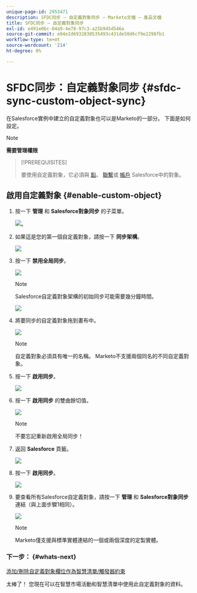 ```yaml
---
unique-page-id: 2953471
description: SFDC同步 — 自定義對象同步 — Marketo文檔 — 產品文檔
title: SFDC同步 — 自定義對象同步
exl-id: e491e0bc-04a9-4e78-97c3-a25b945d546a
source-git-commit: e04e2d6932830535493c431de50d6cf9e2298fb1
workflow-type: tm+mt
source-wordcount: '214'
ht-degree: 0%

---
```


# SFDC同步：自定義對象同步 {#sfdc-sync-custom-object-sync}

在Salesforce實例中建立的自定義對象也可以是Marketo的一部分。  下面是如何設定。

>[!NOTE]
>
>**需要管理權限**

>[!PREREQUISITES]
>
>要使用自定義對象，它必須與 [鉛](/help/marketo/product-docs/crm-sync/salesforce-sync/sfdc-sync-details/sfdc-sync-field-sync.md)。 [聯繫](/help/marketo/product-docs/crm-sync/salesforce-sync/sfdc-sync-details/sfdc-sync-contact-sync.md)或 [帳戶](/help/marketo/product-docs/crm-sync/salesforce-sync/sfdc-sync-details/sfdc-sync-account-sync.md) Salesforce中的對象。

## 啟用自定義對象  {#enable-custom-object}

1. 按一下 **管理** 和 **Salesforce對象同步** 的子菜單。

   ![](assets/image2015-11-19-10-3a28-3a5.png)。

1. 如果這是您的第一個自定義對象，請按一下 **同步架構**。

   ![](assets/rtaimage-2.png)

1. 按一下 **禁用全局同步**。

   ![](assets/image2015-4-22-10-3a45-3a0.png)

   >[!NOTE]
   >
   >Salesforce自定義對象架構的初始同步可能需要幾分鐘時間。

   ![](assets/image2015-4-22-10-3a45-3a18.png)

1. 將要同步的自定義對象拖到畫布中。

   ![](assets/image2015-4-22-10-3a45-3a30.png)

   >[!NOTE]
   >
   >自定義對象必須具有唯一的名稱。 Marketo不支援兩個同名的不同自定義對象。

1. 按一下 **啟用同步**。

   ![](assets/image2015-4-22-10-3a45-3a50.png)

1. 按一下 **啟用同步** 的雙曲餘切值。

   ![](assets/image2015-4-22-10-3a46-3a10.png)

   >[!NOTE]
   >
   >不要忘記重新啟用全局同步！

1. 返回 **Salesforce** 頁籤。

   ![](assets/image2015-4-22-10-3a46-3a25.png)

1. 按一下 **啟用同步**。

   ![](assets/image2015-4-22-10-3a50-3a26.png)

1. 要查看所有Salesforce自定義對象，請按一下 **管理** 和 **Salesforce對象同步** 連結（與上面步驟1相同）。

   ![](assets/image2016-6-23-9-3a28-3a23.png)

   >[!NOTE]
   >
   >Marketo僅支援與標準實體連結的一個或兩個深度的定製實體。

### 下一步： {#whats-next}

[添加/刪除自定義對象欄位作為智慧清單/觸發器約束](/help/marketo/product-docs/crm-sync/salesforce-sync/setup/optional-steps/add-remove-custom-object-field-as-smart-list-trigger-constraints.md)

太棒了！ 您現在可以在智慧市場活動和智慧清單中使用此自定義對象的資料。
